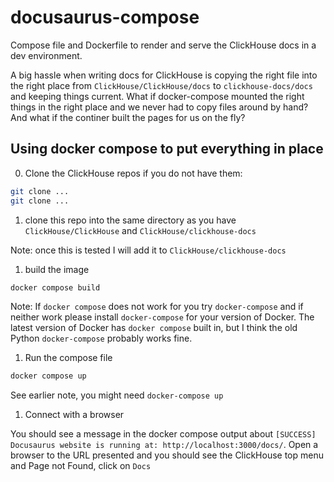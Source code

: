 # docusaurus-compose

Compose file and Dockerfile to render and serve the ClickHouse docs in a dev environment.

A big hassle when writing docs for ClickHouse is copying the right file into the right place from `ClickHouse/ClickHouse/docs` to `clickhouse-docs/docs` and keeping things current.  What if docker-compose mounted the right things in the right place and we never had to copy files around by hand?  And what if the continer built the pages for us on the fly?

## Using docker compose to put everything in place

0. Clone the ClickHouse repos if you do not have them:

```bash
git clone ...
git clone ...
```

1. clone this repo into the same directory as you have `ClickHouse/ClickHouse` and `ClickHouse/clickhouse-docs`

  Note: once this is tested I will add it to `ClickHouse/clickhouse-docs`

1. build the image

```bash
docker compose build
```

Note: If `docker compose` does not work for you try `docker-compose` and if neither work please install `docker-compose` for your version of Docker.  The latest version of Docker has `docker compose` built in, but I think the old Python `docker-compose` probably works fine.

1. Run the compose file

```bash
docker compose up
```

See earlier note, you might need `docker-compose up`

1. Connect with a browser

You should see a message in the docker compose output about `[SUCCESS] Docusaurus website is running at: http://localhost:3000/docs/`.  Open a browser to the URL presented and you should see the ClickHouse top menu and Page not Found, click on `Docs`
